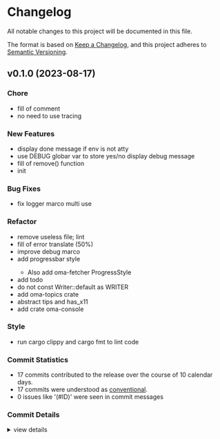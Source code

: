 # Changelog

All notable changes to this project will be documented in this file.

The format is based on [Keep a Changelog](https://keepachangelog.com/en/1.0.0/),
and this project adheres to [Semantic Versioning](https://semver.org/spec/v2.0.0.html).

## v0.1.0 (2023-08-17)

### Chore

 - <csr-id-3c7c29e6e5da4cc1b4e10006aa9cac2b2008d43a/> fill of comment
 - <csr-id-eb52b648a8b51af5bdf1cd39dd3045c49267f399/> no need to use tracing

### New Features

 - <csr-id-e8f56b5f1634556fd269d2b598d37f12eb1dfab7/> display done message if env is not atty
 - <csr-id-0a5a509cdd4d46e1848bbfae989f3dc752bf7e80/> use DEBUG globar var to store yes/no display debug message
 - <csr-id-e92a420653a852ebd2d26d2cbf91dd2f7cded154/> fill of remove() function
 - <csr-id-b50cfc0a5337053c496876de84eaf00f221884ed/> init

### Bug Fixes

 - <csr-id-2037757c6ebde5a94f85f4b1802674ac3c10d05f/> fix logger marco multi use

### Refactor

 - <csr-id-119cc9f79cb3e0a2c1e5623614915c6e7c0b8769/> remove useless file; lint
 - <csr-id-9e6f244eaf4e52c13107c2dc6b42432982b5eb37/> fill of error translate (50%)
 - <csr-id-999ff58a1a4d6d5ceecb8563018a21b0002c90ae/> improve debug marco
 - <csr-id-61b0cf19043ce4ee0a50fa2ee1584248a03d30bf/> add progressbar style
   - Also add oma-fetcher ProgressStyle
 - <csr-id-b210c488cd00656131cf77ef7f98a5aef0999e73/> add todo
 - <csr-id-3f0e43a4b964113b261b5688b612c71f6c87b7b1/> do not const Writer::default as WRITER
 - <csr-id-5170f79611bb4b36baa7a179167de5cd3b141a2e/> add oma-topics crate
 - <csr-id-255c03b6d49e612578cd75f7e8c92aba273a2308/> abstract tips and has_x11
 - <csr-id-7dba4beee8cf26d469b01dbbe5b61b06d73622b2/> add crate oma-console

### Style

 - <csr-id-ee45498f402ccc6a686c44b1b4f887301e9801e1/> run cargo clippy and cargo fmt to lint code

### Commit Statistics

<csr-read-only-do-not-edit/>

 - 17 commits contributed to the release over the course of 10 calendar days.
 - 17 commits were understood as [conventional](https://www.conventionalcommits.org).
 - 0 issues like '(#ID)' were seen in commit messages

### Commit Details

<csr-read-only-do-not-edit/>

<details><summary>view details</summary>

 * **Uncategorized**
    - Fill of comment ([`3c7c29e`](https://github.com/AOSC-Dev/oma/commit/3c7c29e6e5da4cc1b4e10006aa9cac2b2008d43a))
    - Display done message if env is not atty ([`e8f56b5`](https://github.com/AOSC-Dev/oma/commit/e8f56b5f1634556fd269d2b598d37f12eb1dfab7))
    - Remove useless file; lint ([`119cc9f`](https://github.com/AOSC-Dev/oma/commit/119cc9f79cb3e0a2c1e5623614915c6e7c0b8769))
    - Fill of error translate (50%) ([`9e6f244`](https://github.com/AOSC-Dev/oma/commit/9e6f244eaf4e52c13107c2dc6b42432982b5eb37))
    - No need to use tracing ([`eb52b64`](https://github.com/AOSC-Dev/oma/commit/eb52b648a8b51af5bdf1cd39dd3045c49267f399))
    - Use DEBUG globar var to store yes/no display debug message ([`0a5a509`](https://github.com/AOSC-Dev/oma/commit/0a5a509cdd4d46e1848bbfae989f3dc752bf7e80))
    - Fix logger marco multi use ([`2037757`](https://github.com/AOSC-Dev/oma/commit/2037757c6ebde5a94f85f4b1802674ac3c10d05f))
    - Improve debug marco ([`999ff58`](https://github.com/AOSC-Dev/oma/commit/999ff58a1a4d6d5ceecb8563018a21b0002c90ae))
    - Fill of remove() function ([`e92a420`](https://github.com/AOSC-Dev/oma/commit/e92a420653a852ebd2d26d2cbf91dd2f7cded154))
    - Run cargo clippy and cargo fmt to lint code ([`ee45498`](https://github.com/AOSC-Dev/oma/commit/ee45498f402ccc6a686c44b1b4f887301e9801e1))
    - Init ([`b50cfc0`](https://github.com/AOSC-Dev/oma/commit/b50cfc0a5337053c496876de84eaf00f221884ed))
    - Add progressbar style ([`61b0cf1`](https://github.com/AOSC-Dev/oma/commit/61b0cf19043ce4ee0a50fa2ee1584248a03d30bf))
    - Add todo ([`b210c48`](https://github.com/AOSC-Dev/oma/commit/b210c488cd00656131cf77ef7f98a5aef0999e73))
    - Do not const Writer::default as WRITER ([`3f0e43a`](https://github.com/AOSC-Dev/oma/commit/3f0e43a4b964113b261b5688b612c71f6c87b7b1))
    - Add oma-topics crate ([`5170f79`](https://github.com/AOSC-Dev/oma/commit/5170f79611bb4b36baa7a179167de5cd3b141a2e))
    - Abstract tips and has_x11 ([`255c03b`](https://github.com/AOSC-Dev/oma/commit/255c03b6d49e612578cd75f7e8c92aba273a2308))
    - Add crate oma-console ([`7dba4be`](https://github.com/AOSC-Dev/oma/commit/7dba4beee8cf26d469b01dbbe5b61b06d73622b2))
</details>

